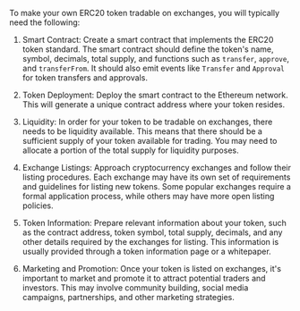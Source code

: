 <p>To make your own ERC20 token tradable on exchanges, you will typically need the following:</p>
<ol>
<li>
<p>Smart Contract: Create a smart contract that implements the ERC20 token standard. The smart contract should define the token's name, symbol, decimals, total supply, and functions such as <code>transfer</code>, <code>approve</code>, and <code>transferFrom</code>. It should also emit events like <code>Transfer</code> and <code>Approval</code> for token transfers and approvals.</p>
</li>
<li>
<p>Token Deployment: Deploy the smart contract to the Ethereum network. This will generate a unique contract address where your token resides.</p>
</li>
<li>
<p>Liquidity: In order for your token to be tradable on exchanges, there needs to be liquidity available. This means that there should be a sufficient supply of your token available for trading. You may need to allocate a portion of the total supply for liquidity purposes.</p>
</li>
<li>
<p>Exchange Listings: Approach cryptocurrency exchanges and follow their listing procedures. Each exchange may have its own set of requirements and guidelines for listing new tokens. Some popular exchanges require a formal application process, while others may have more open listing policies.</p>
</li>
<li>
<p>Token Information: Prepare relevant information about your token, such as the contract address, token symbol, total supply, decimals, and any other details required by the exchanges for listing. This information is usually provided through a token information page or a whitepaper.</p>
</li>
<li>
<p>Marketing and Promotion: Once your token is listed on exchanges, it's important to market and promote it to attract potential traders and investors. This may involve community building, social media campaigns, partnerships, and other marketing strategies.</p>
</li>
</ol>
